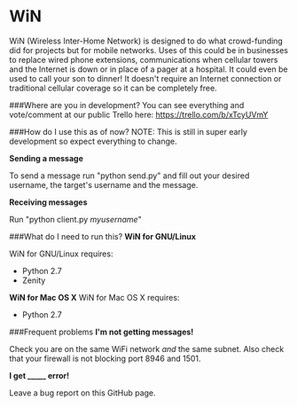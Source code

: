 WiN
===

WiN (Wireless Inter-Home Network) is designed to do what crowd-funding did for projects but for mobile networks. Uses of this could be in businesses to replace wired phone extensions, communications when cellular towers and the Internet is down or in place of a pager at a hospital. It could even be used to call your son to dinner! It doesn't require an Internet connection or traditional cellular coverage so it can be completely free.

###Where are you in development?
You can see everything and vote/comment at our public Trello here: https://trello.com/b/xTcyUVmY

###How do I use this as of now?
NOTE: This is still in super early development so expect everything to change.

**Sending a message**

To send a message run "python send.py" and fill out your desired username, the target's username and the message.

**Receiving messages**

Run "python client.py *myusername*"

###What do I need to run this?
**WiN for GNU/Linux**

WiN for GNU/Linux requires:
* Python 2.7
* Zenity

**WiN for Mac OS X**
WiN for Mac OS X requires:
* Python 2.7

###Frequent problems
**I'm not getting messages!**

Check you are on the same WiFi network *and* the same subnet. Also check that your firewall is not blocking port 8946 and 1501.

**I get _____ error!**

Leave a bug report on this GitHub page.

